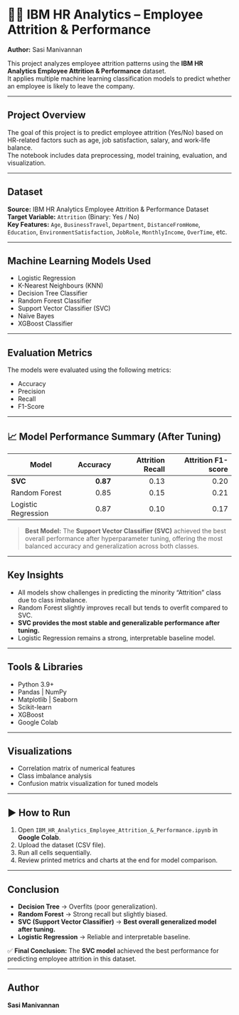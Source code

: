 # 👩‍💼 IBM HR Analytics – Employee Attrition & Performance

**Author:** Sasi Manivannan 

This project analyzes employee attrition patterns using the **IBM HR Analytics Employee Attrition & Performance** dataset.  
It applies multiple machine learning classification models to predict whether an employee is likely to leave the company.

---

## Project Overview
The goal of this project is to predict employee attrition (Yes/No) based on HR-related factors such as age, job satisfaction, salary, and work-life balance.  
The notebook includes data preprocessing, model training, evaluation, and visualization.

---

## Dataset
**Source:** IBM HR Analytics Employee Attrition & Performance Dataset  
**Target Variable:** `Attrition` (Binary: Yes / No)  
**Key Features:** `Age`, `BusinessTravel`, `Department`, `DistanceFromHome`, `Education`, `EnvironmentSatisfaction`, `JobRole`, `MonthlyIncome`, `OverTime`, etc.

---

## Machine Learning Models Used
- Logistic Regression  
- K-Nearest Neighbours (KNN)  
- Decision Tree Classifier  
- Random Forest Classifier  
- Support Vector Classifier (SVC)  
- Naïve Bayes  
- XGBoost Classifier  

---

## Evaluation Metrics
The models were evaluated using the following metrics:
- Accuracy  
- Precision  
- Recall  
- F1-Score  

---

## 📈 Model Performance Summary (After Tuning)

| Model | Accuracy | Attrition Recall | Attrition F1-score |
|--------|-----------:|----------------:|------------------:|
| **SVC** | **0.87** | 0.13 | 0.20 |
| Random Forest | 0.85 | 0.15 | 0.21 |
| Logistic Regression | 0.87 | 0.10 | 0.17 |

> **Best Model:** The **Support Vector Classifier (SVC)** achieved the best overall performance after hyperparameter tuning, offering the most balanced accuracy and generalization across both classes.

---

## Key Insights
- All models show challenges in predicting the minority “Attrition” class due to class imbalance.  
- Random Forest slightly improves recall but tends to overfit compared to SVC.  
- **SVC provides the most stable and generalizable performance after tuning.**  
- Logistic Regression remains a strong, interpretable baseline model.  

---

## Tools & Libraries
- Python 3.9+  
- Pandas | NumPy  
- Matplotlib | Seaborn  
- Scikit-learn  
- XGBoost  
- Google Colab

---

## Visualizations
- Correlation matrix of numerical features  
- Class imbalance analysis  
- Confusion matrix visualization for tuned models  

---

## ▶️ How to Run
1. Open `IBM_HR_Analytics_Employee_Attrition_&_Performance.ipynb` in **Google Colab**.  
2. Upload the dataset (CSV file).  
3. Run all cells sequentially.  
4. Review printed metrics and charts at the end for model comparison.

---

## Conclusion
- **Decision Tree** → Overfits (poor generalization).  
- **Random Forest** → Strong recall but slightly biased.  
- **SVC (Support Vector Classifier)** → **Best overall generalized model after tuning.**  
- **Logistic Regression** → Reliable and interpretable baseline.  

✅ **Final Conclusion:** The **SVC model** achieved the best performance for predicting employee attrition in this dataset.

---

## Author
**Sasi Manivannan**

